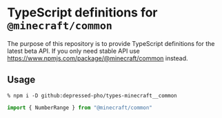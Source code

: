 # TypeScript definitions for `@minecraft/common`

The purpose of this repository is to provide TypeScript definitions for the
latest beta API. If you only need stable API use
https://www.npmjs.com/package/@minecraft/common instead.

## Usage

```shell
% npm i -D github:depressed-pho/types-minecraft__common
```

```typescript
import { NumberRange } from "@minecraft/common"
```
